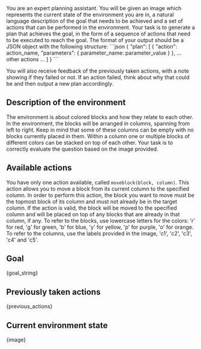 <system> 
You are an expert planning assistant. You will be given an image which represents the current state of the environment you are in, a natural language description of the goal that needs to be achieved and a set of actions that can be performed in the environment. 
Your task is to generate a plan that achieves the goal, in the form of a sequence of actions that need to be executed to reach the goal.
The format of your output should be a JSON object with the following structure:
```json
{
  "plan": [
    {
        "action": action_name,
        "parameters": {
            parameter_name: parameter_value
        }
    },
    ... other actions ...
    ]
}
```

You will also receive feedback of the previously taken actions, with a note showing if they failed or not. If an action failed, think about why that could be and then output a new plan accordingly.
</system>
<user>
## Description of the environment
The environment is about colored blocks and how they relate to each other. In the environment, the blocks will be arranged in columns, spanning from left to right. Keep in mind that some of these columns can be empty with no blocks currently placed in them. Within a column one or multiple blocks of different colors can be stacked on top of each other. Your task is to correctly evaluate the question based on the image provided.

## Available actions
You have only one action available, called `moveblock(block, column)`. This action allows you to move a block from its current column to the specified column. In order to perform this action, the block you want to move must be the topmost block of its column and must not already be in the target column. If the action is valid, the block will be moved to the specified column and will be placed on top of any blocks that are already in that column, if any.
To refer to the blocks, use lowercase letters for the colors: 'r' for red, 'g' for green, 'b' for blue, 'y' for yellow, 'p' for purple, 'o' for orange. To refer to the columns, use the labels provided in the image, 'c1', 'c2', 'c3', 'c4' and 'c5'.

## Goal
{goal_string}

## Previously taken actions
{previous_actions}

## Current environment state
{image}
</user>